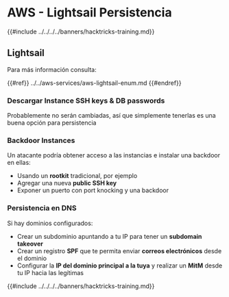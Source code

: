 # AWS - Lightsail Persistencia

{{#include ../../../../banners/hacktricks-training.md}}

## Lightsail

Para más información consulta:

{{#ref}}
../../aws-services/aws-lightsail-enum.md
{{#endref}}

### Descargar Instance SSH keys & DB passwords

Probablemente no serán cambiadas, así que simplemente tenerlas es una buena opción para persistencia

### Backdoor Instances

Un atacante podría obtener acceso a las instancias e instalar una backdoor en ellas:

- Usando un **rootkit** tradicional, por ejemplo
- Agregar una nueva **public SSH key**
- Exponer un puerto con port knocking y una backdoor

### Persistencia en DNS

Si hay dominios configurados:

- Crear un subdominio apuntando a tu IP para tener un **subdomain takeover**
- Crear un registro **SPF** que te permita enviar **correos electrónicos** desde el dominio
- Configurar la **IP del dominio principal a la tuya** y realizar un **MitM** desde tu IP hacia las legítimas

{{#include ../../../../banners/hacktricks-training.md}}
